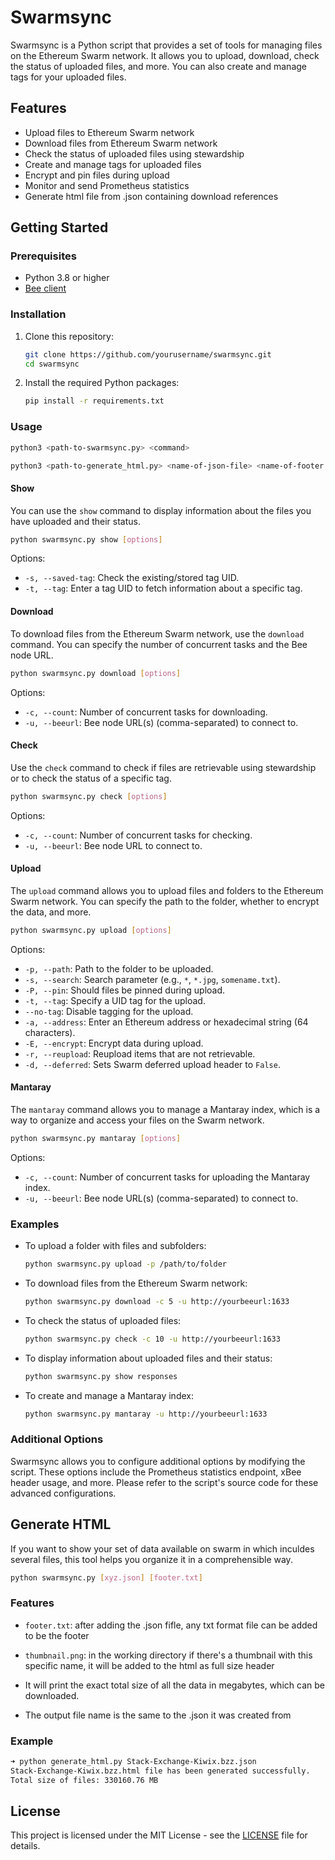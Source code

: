 # Swarmsync

Swarmsync is a Python script that provides a set of tools for managing files on the Ethereum Swarm network. It allows you to upload, download, check the status of uploaded files, and more. You can also create and manage tags for your uploaded files.

## Features

- Upload files to Ethereum Swarm network
- Download files from Ethereum Swarm network
- Check the status of uploaded files using stewardship
- Create and manage tags for uploaded files
- Encrypt and pin files during upload
- Monitor and send Prometheus statistics
- Generate html file from .json containing download references

## Getting Started

### Prerequisites

- Python 3.8 or higher
- [Bee client](https://docs.ethswarm.org/docs/installation/bee/getting-started/installation/)

### Installation

1. Clone this repository:

   ```bash
   git clone https://github.com/yourusername/swarmsync.git
   cd swarmsync
   ```

2. Install the required Python packages:

   ```bash
   pip install -r requirements.txt
   ```

### Usage

```bash
python3 <path-to-swarmsync.py> <command>
```

```bash
python3 <path-to-generate_html.py> <name-of-json-file> <name-of-footer.txt>
```

#### Show

You can use the `show` command to display information about the files you have uploaded and their status.

```bash
python swarmsync.py show [options]
```

Options:

- `-s, --saved-tag`: Check the existing/stored tag UID.
- `-t, --tag`: Enter a tag UID to fetch information about a specific tag.

#### Download

To download files from the Ethereum Swarm network, use the `download` command. You can specify the number of concurrent tasks and the Bee node URL.

```bash
python swarmsync.py download [options]
```

Options:

- `-c, --count`: Number of concurrent tasks for downloading.
- `-u, --beeurl`: Bee node URL(s) (comma-separated) to connect to.

#### Check

Use the `check` command to check if files are retrievable using stewardship or to check the status of a specific tag.

```bash
python swarmsync.py check [options]
```

Options:

- `-c, --count`: Number of concurrent tasks for checking.
- `-u, --beeurl`: Bee node URL to connect to.

#### Upload

The `upload` command allows you to upload files and folders to the Ethereum Swarm network. You can specify the path to the folder, whether to encrypt the data, and more.

```bash
python swarmsync.py upload [options]
```

Options:

- `-p, --path`: Path to the folder to be uploaded.
- `-s, --search`: Search parameter (e.g., `*`, `*.jpg`, `somename.txt`).
- `-P, --pin`: Should files be pinned during upload.
- `-t, --tag`: Specify a UID tag for the upload.
- `--no-tag`: Disable tagging for the upload.
- `-a, --address`: Enter an Ethereum address or hexadecimal string (64 characters).
- `-E, --encrypt`: Encrypt data during upload.
- `-r, --reupload`: Reupload items that are not retrievable.
- `-d, --deferred`: Sets Swarm deferred upload header to `False`.

#### Mantaray

The `mantaray` command allows you to manage a Mantaray index, which is a way to organize and access your files on the Swarm network.

```bash
python swarmsync.py mantaray [options]
```

Options:

- `-c, --count`: Number of concurrent tasks for uploading the Mantaray index.
- `-u, --beeurl`: Bee node URL(s) (comma-separated) to connect to.

### Examples

- To upload a folder with files and subfolders:

  ```bash
  python swarmsync.py upload -p /path/to/folder
  ```

- To download files from the Ethereum Swarm network:

  ```bash
  python swarmsync.py download -c 5 -u http://yourbeeurl:1633
  ```

- To check the status of uploaded files:

  ```bash
  python swarmsync.py check -c 10 -u http://yourbeeurl:1633
  ```

- To display information about uploaded files and their status:

  ```bash
  python swarmsync.py show responses
  ```

- To create and manage a Mantaray index:

  ```bash
  python swarmsync.py mantaray -u http://yourbeeurl:1633
  ```

### Additional Options

Swarmsync allows you to configure additional options by modifying the script. These options include the Prometheus statistics endpoint, xBee header usage, and more. Please refer to the script's source code for these advanced configurations.

## Generate HTML

If you want to show your set of data available on swarm in which inculdes several files, this tool helps you organize it in a comprehensible way.

```bash
python swarmsync.py [xyz.json] [footer.txt]
```

### Features

- `footer.txt`: after adding the .json fifle, any txt format file can be added to be the footer <br>
- `thumbnail.png`: in the working directory if there's a thumbnail with this specific name, it will be added to the html as full size header

- It will print the exact total size of all the data in megabytes, which can be downloaded.

- The output file name is the same to the .json it was created from

### Example

```bash
➜ python generate_html.py Stack-Exchange-Kiwix.bzz.json
Stack-Exchange-Kiwix.bzz.html file has been generated successfully.
Total size of files: 330160.76 MB
```

## License

This project is licensed under the MIT License - see the [LICENSE](LICENSE) file for details.
